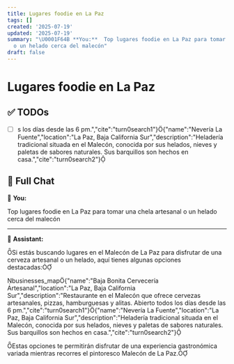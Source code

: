 ```yaml
---
title: Lugares foodie en La Paz
tags: []
created: '2025-07-19'
updated: '2025-07-19'
summary: "\U0001F64B **You:**  Top lugares foodie en La Paz para tomar una chela artesanal
  o un helado cerca del malecón"
draft: false
---
```


# Lugares foodie en La Paz

## ✅ TODOs
- [ ] s los días desde las 6 pm.","cite":"turn0search1"}{"name":"Nevería La Fuente","location":"La Paz, Baja California Sur","description":"Heladería tradicional situada en el Malecón, conocida por sus helados, nieves y paletas de sabores naturales. Sus barquillos son hechos en casa.","cite":"turn0search2"}

## 🧠 Full Chat

🙋 **You:**

Top lugares foodie en La Paz para tomar una chela artesanal o un helado cerca del malecón

---

🤖 **Assistant:**

Si estás buscando lugares en el Malecón de La Paz para disfrutar de una cerveza artesanal o un helado, aquí tienes algunas opciones destacadas:

businesses_map{"name":"Baja Bonita Cervecería Artesanal","location":"La Paz, Baja California Sur","description":"Restaurante en el Malecón que ofrece cervezas artesanales, pizzas, hamburguesas y alitas. Abierto todos los días desde las 6 pm.","cite":"turn0search1"}{"name":"Nevería La Fuente","location":"La Paz, Baja California Sur","description":"Heladería tradicional situada en el Malecón, conocida por sus helados, nieves y paletas de sabores naturales. Sus barquillos son hechos en casa.","cite":"turn0search2"}

Estas opciones te permitirán disfrutar de una experiencia gastronómica variada mientras recorres el pintoresco Malecón de La Paz.